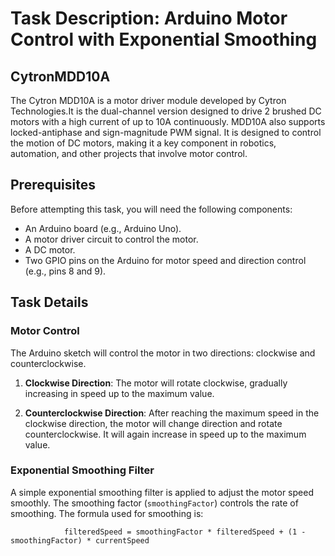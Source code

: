 # Task Description: Arduino Motor Control with Exponential Smoothing

## CytronMDD10A

The Cytron MDD10A is a motor driver module developed by Cytron Technologies.It is the dual-channel version designed to drive 2 brushed DC motors with a high current of up to 10A continuously. MDD10A also supports locked-antiphase and sign-magnitude PWM signal. It is designed to control the motion of DC motors, making it a key component in robotics, automation, and other projects that involve motor control.

## Prerequisites

Before attempting this task, you will need the following components:

- An Arduino board (e.g., Arduino Uno).
- A motor driver circuit to control the motor.
- A DC motor.
- Two GPIO pins on the Arduino for motor speed and direction control (e.g., pins 8 and 9).

## Task Details

### Motor Control

The Arduino sketch will control the motor in two directions: clockwise and counterclockwise.

1. **Clockwise Direction**: The motor will rotate clockwise, gradually increasing in speed up to the maximum value.

2. **Counterclockwise Direction**: After reaching the maximum speed in the clockwise direction, the motor will change direction and rotate counterclockwise. It will again increase in speed up to the maximum value.

### Exponential Smoothing Filter

A simple exponential smoothing filter is applied to adjust the motor speed smoothly. The smoothing factor (`smoothingFactor`) controls the rate of smoothing. The formula used for smoothing is:

                filteredSpeed = smoothingFactor * filteredSpeed + (1 - smoothingFactor) * currentSpeed
